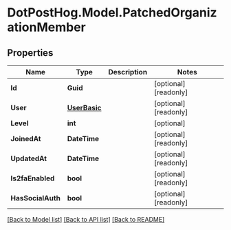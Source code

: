 # DotPostHog.Model.PatchedOrganizationMember

## Properties

Name | Type | Description | Notes
------------ | ------------- | ------------- | -------------
**Id** | **Guid** |  | [optional] [readonly] 
**User** | [**UserBasic**](UserBasic.md) |  | [optional] [readonly] 
**Level** | **int** |  | [optional] 
**JoinedAt** | **DateTime** |  | [optional] [readonly] 
**UpdatedAt** | **DateTime** |  | [optional] [readonly] 
**Is2faEnabled** | **bool** |  | [optional] [readonly] 
**HasSocialAuth** | **bool** |  | [optional] [readonly] 

[[Back to Model list]](../README.md#documentation-for-models) [[Back to API list]](../README.md#documentation-for-api-endpoints) [[Back to README]](../README.md)

